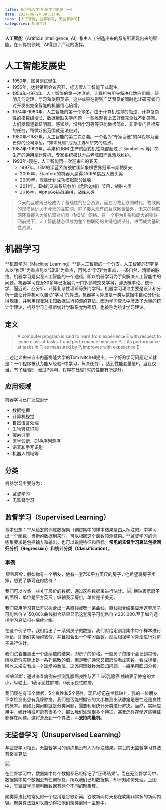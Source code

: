 ```yaml
---
title: 斯坦福大学—机器学习笔记（一）
date: 2017-06-24 09:51:48
tags: [人工智能, 监督学习, 无监督学习] 
categories: 机器学习
---
```

**人工智能**（Artificial Intelligence, AI）指由人工制造出来的系统所表现出来的智能。在计算机领域，AI得到了广泛的发挥。
# 人工智能发展史
- 1950年，图灵测试诞生
- 1956年，达特茅斯会议召开，标志着人工智能正式诞生。
- 1956年-1974年，人工智能的第一次浪潮。计算机被用来解决代数应用题、证明几何定理、学习和使用英语，这些成果在得到广泛赞赏的同时也让研究者们对开发出完全智能的机器信心倍增。
- 1974年-1980年，人工智能的第一个寒冬。由于计算机性能的瓶颈、计算复杂性的指数级增长、数据量缺失等问题，一些难题看上去好像完全找不到答案。人们发现逻辑证明器、感知器、增强学习等等只能做很简单、非常专门且很窄的任务，稍微超出范围就无法应对。
- 1980年-1987年，人工智能的第二次浪潮。一个名为“专家系统”的AI程序为全世界的公司采纳，“知识处理”成为主流AI研究的焦点。
- 1987年-1993年，苹果和 IBM 生产的台式机性能都超过了 Symbolics 等厂商生产的通用型计算机，专家系统被认为古老陈旧而且难以维护。
- 1993年-现在，人工智能再一次迎来它的春天。
  - 1997年，IBM的深蓝系统战胜国际象棋世界冠军卡斯帕罗夫
  - 2005年，Stanford的机器人赢得DARPA挑战大赛头奖
  - 2009年，蓝脑计划成功模拟部分鼠脑
  - 2011年，IBM的沃森系统参加《危险边缘》节目，战胜人类
  - 2016年，AlphaGo挑战围棋，战胜人类

> 今天的互联网已经成为了基础性的社会资源。而在万物互联网时代，物联网的规模远远大于今天的互联网。除了接入现有的互联网设备外，未来的物联网还将接入大量机器对机器（M2M）网络。在一个更为复杂和庞大的物联网前提下，人工智能就必须成为整个物联网的关键组成部分，进而成为基础性资源。

# 机器学习

**机器学习（Machine Learning）**是人工智能的一个分支。人工智能的研究是从以“推理”为重点到以“知识”为重点，再到以“学习”为重点，一条自然、清晰的脉络。机器学习是实现人工智能的一个途径，即以机器学习为手段解决人工智能中的问题。机器学习在近30多年已发展为一门多领域交叉学科，涉及概率论、统计学、逼近论、凸分析、计算复杂性理论等多门学科。机器学习理论主要是设计和分析一些让计算机可以自动“学习”的算法。机器学习算法是一类从数据中自动分析获得规律，并利用规律对未知数据进行预测的算法。因为学习算法中涉及了大量的统计学理论，机器学习与推断统计学联系尤为密切，也被称为统计学习理论。

## 定义

> A computer program is said to learn from experience E with respect to some class of tasks T and performance measure P, if its performance at tasks in T, as measured by P, improves with experience E.

上述定义由来自卡内基梅隆大学的Tom Mitchell提出。一个好的学习问题定义就是：一个程序被认为能从经验E中学习，解决任务T，达到性能度量值P，当且仅当，有了经验E，经过P评判，程序在处理T时的性能有所提升。

## 应用领域

机器学习已广泛应用于

- 数据挖掘
- 计算机视觉
- 自然语言处理
- 生物特征识别
- 搜索引擎
- 医学诊断、DNA序列测序
- 语音和手写识别
- 机器人领域等
## 分类
机器学习主要分为：

- 监督学习
- 无监督学习
## 监督学习（Supervised Learning）

基本思想：**从给定的训练数据集（训练集中的样本结果是由人标注的）中学习出一个函数，当新的数据到来时，可以根据这个函数预测结果。**监督学习的训练集要求是包括输入和输出，也可以说是特征和目标。**常见的监督学习算法包括回归分析（Regression）和统计分类（Classification）。**

### 事例

*预测房价*：假如你有一个朋友，他有一套750平方英尺的房子，他希望将房子卖掉，想要了解现在的估价？

我们可以收集一些关于房价的数据，通过这些数据来进行估计。
![](http://i.imgur.com/DbSxC1y.jpg)
横轴表示房子的面积，单位是平方英尺；纵轴表示房价，单位是千美元。

我们应用学习算法可以拟合出一条直线或者一条曲线，直线拟合结果显示这套房子可能售价￥150,000.曲线拟合结果显示这套房子可能售价￥200,000.至于如何选择学习算法将在后续介绍。

在这个例子中，我们给出了一系列房子的数据，我们对给定训练集中每个样本进行标记，即他们实际的售价，并且拟合出一个学习函数，然后根据学习算法进行对房子进行估计。

我们试着推测出一个连续值的结果，即房子的价格。一般房子的接个会记到每份，所以房价实际上是一系列离散的值，但是我们通常又把房价看成实数，看成标量，所以又把它看成一个连续的数值。这类问题就称为回归问题，一般采用回归分析。

*疾病诊断*：通过查看病例来推测乳腺癌良性与否？
![乳腺癌](http://i.imgur.com/hiCg65V.jpg)
横轴表示肿瘤的大小，纵轴上，1表示恶性肿瘤，0表示良性肿瘤。

我们现在有10个数据，5个良性和5个恶性，现已标记在坐标轴上，我的一位朋友不幸检测出患有乳腺肿瘤。我们是否能根据它的大小推测出该肿瘤是恶性还是良性的概率。诸如此类问题就是分类问题，需要利用统计分类进行解决。当然，实际应用中，统计特征可能有很多个，那么我们处理很多个特征，甚至怎样存储这些特征都存在问题。这将涉及到一个算法，叫**支持向量机**。

## 无监督学习（Unsupervised Learning）

与监督学习相比，无监督学习的训练集没有人为标注结果。常见的无监督学习算法有聚类算法

![](http://i.imgur.com/bwJAOfu.jpg)

在监督学习中，数据集中每个数据都已经标记了“正确结果”。而在无监督学习中，数据集中每个数据没有任何标签，所以我们已知数据集，却不知如何处理。上图中，无监督学习能判断数据有两个不同的聚集簇。

聚类算法比较常见的一个应用是谷歌新闻。谷歌新闻每天都在收集非常多的新闻内容。聚类算法就可以自动得把他们聚类到同一主题中。